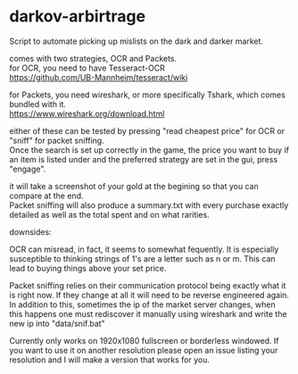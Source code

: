 ﻿# darkov-arbirtrage

Script to automate picking up mislists on the dark and darker market.

comes with two strategies, OCR and Packets.\
for OCR, you need to have Tesseract-OCR\
https://github.com/UB-Mannheim/tesseract/wiki

for Packets, you need wireshark, or more specifically Tshark, which comes bundled with it.\
https://www.wireshark.org/download.html

either of these can be tested by pressing "read cheapest price" for OCR or "sniff" for packet sniffing.\
Once the search is set up correctly in the game, the price you want to buy if an item is listed under and the preferred strategy are set in the gui, press "engage". 

it will take a screenshot of your gold at the begining so that you can compare at the end.\
Packet sniffing will also produce a summary.txt with every purchase exactly detailed as well as the total spent and on what rarities.

downsides:

OCR can misread, in fact, it seems to somewhat fequently.  It is especially susceptible to thinking strings of 1's are a letter such as n or m.  This can lead to buying things above your set price.

Packet sniffing relies on their communication protocol being exactly what it is right now.  If they change at all it will need to be reverse engineered again.  In addition to this, sometimes the ip of the market server changes, when this happens one must rediscover it manually using wireshark and write the new ip into "data/snif.bat"

Currently only works on 1920x1080 fullscreen or borderless windowed.  If you want to use it on another resolution please open an issue listing your resolution and I will make a version that works for you. 
